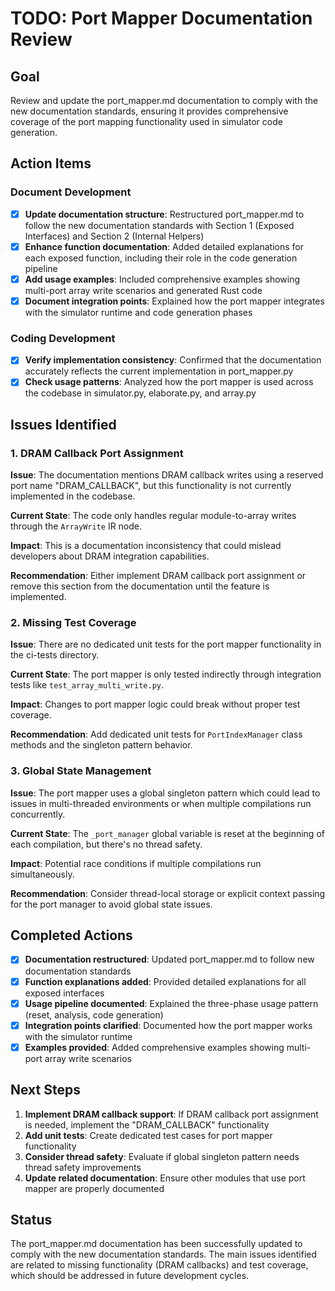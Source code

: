 # TODO: Port Mapper Documentation Review

## Goal

Review and update the port_mapper.md documentation to comply with the new documentation standards, ensuring it provides comprehensive coverage of the port mapping functionality used in simulator code generation.

## Action Items

### Document Development

- [x] **Update documentation structure**: Restructured port_mapper.md to follow the new documentation standards with Section 1 (Exposed Interfaces) and Section 2 (Internal Helpers)
- [x] **Enhance function documentation**: Added detailed explanations for each exposed function, including their role in the code generation pipeline
- [x] **Add usage examples**: Included comprehensive examples showing multi-port array write scenarios and generated Rust code
- [x] **Document integration points**: Explained how the port mapper integrates with the simulator runtime and code generation phases

### Coding Development

- [x] **Verify implementation consistency**: Confirmed that the documentation accurately reflects the current implementation in port_mapper.py
- [x] **Check usage patterns**: Analyzed how the port mapper is used across the codebase in simulator.py, elaborate.py, and array.py

## Issues Identified

### 1. DRAM Callback Port Assignment

**Issue**: The documentation mentions DRAM callback writes using a reserved port name "DRAM_CALLBACK", but this functionality is not currently implemented in the codebase.

**Current State**: The code only handles regular module-to-array writes through the `ArrayWrite` IR node.

**Impact**: This is a documentation inconsistency that could mislead developers about DRAM integration capabilities.

**Recommendation**: Either implement DRAM callback port assignment or remove this section from the documentation until the feature is implemented.

### 2. Missing Test Coverage

**Issue**: There are no dedicated unit tests for the port mapper functionality in the ci-tests directory.

**Current State**: The port mapper is only tested indirectly through integration tests like `test_array_multi_write.py`.

**Impact**: Changes to port mapper logic could break without proper test coverage.

**Recommendation**: Add dedicated unit tests for `PortIndexManager` class methods and the singleton pattern behavior.

### 3. Global State Management

**Issue**: The port mapper uses a global singleton pattern which could lead to issues in multi-threaded environments or when multiple compilations run concurrently.

**Current State**: The `_port_manager` global variable is reset at the beginning of each compilation, but there's no thread safety.

**Impact**: Potential race conditions if multiple compilations run simultaneously.

**Recommendation**: Consider thread-local storage or explicit context passing for the port manager to avoid global state issues.

## Completed Actions

- [x] **Documentation restructured**: Updated port_mapper.md to follow new documentation standards
- [x] **Function explanations added**: Provided detailed explanations for all exposed interfaces
- [x] **Usage pipeline documented**: Explained the three-phase usage pattern (reset, analysis, code generation)
- [x] **Integration points clarified**: Documented how the port mapper works with the simulator runtime
- [x] **Examples provided**: Added comprehensive examples showing multi-port array write scenarios

## Next Steps

1. **Implement DRAM callback support**: If DRAM callback port assignment is needed, implement the "DRAM_CALLBACK" functionality
2. **Add unit tests**: Create dedicated test cases for port mapper functionality
3. **Consider thread safety**: Evaluate if global singleton pattern needs thread safety improvements
4. **Update related documentation**: Ensure other modules that use port mapper are properly documented

## Status

The port_mapper.md documentation has been successfully updated to comply with the new documentation standards. The main issues identified are related to missing functionality (DRAM callbacks) and test coverage, which should be addressed in future development cycles.
